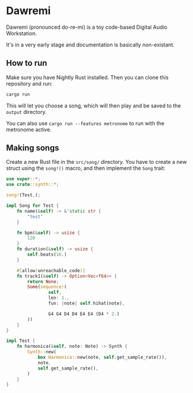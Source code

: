 # Dawremi

Dawremi (pronounced do-re-mi) is a toy code-based Digital Audio Workstation.

It's in a very early stage and documentation is basically non-existant.

## How to run

Make sure you have Nightly Rust installed. Then you can clone this repository and run:

```bash
cargo run
```

This will let you choose a song, which will then play and be saved to the `output` directory.

You can also use `cargo run --features metronome` to run with the metronome active.

## Making songs

Create a new Rust file in the `src/song/` directory. You have to create a new struct using the `song!()` macro, and then implement the `Song` trait:

```rust
use super::*;
use crate::synth::*;

song!(Test,);

impl Song for Test {
    fn name(&self) -> &'static str {
        "test"
    }

    fn bpm(&self) -> usize {
        120
    }
    fn duration(&self) -> usize {
        self.beats(16.)
    }

    #[allow(unreachable_code)]
    fn track1(&self) -> Option<Vec<f64>> {
        return None;
        Some(sequence!(
                self,
                len: 1.,
                fun: |note| self.hihat(note),

                G4 G4 D4 D4 E4 E4 (D4 * 2.)
        ))
    }
}

impl Test {
    fn harmonica(&self, note: Note) -> Synth {
        Synth::new(
            box Harmonica::new(note, self.get_sample_rate()),
            note,
            self.get_sample_rate(),
        )
    }
}
```

